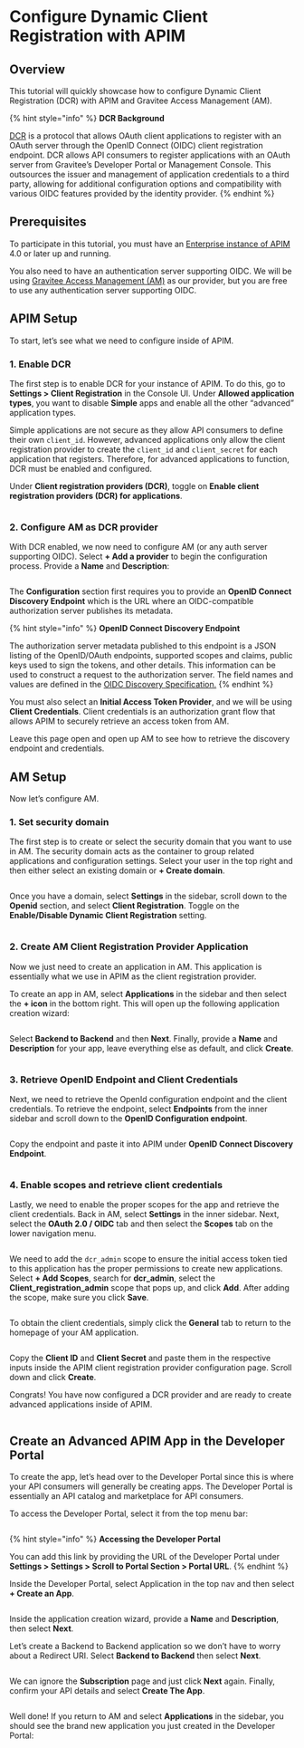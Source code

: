 # Configure Dynamic Client Registration with APIM

## Overview

This tutorial will quickly showcase how to configure Dynamic Client Registration (DCR) with APIM and Gravitee Access Management (AM).

{% hint style="info" %}
**DCR Background**

[DCR](https://www.rfc-editor.org/rfc/rfc7591) is a protocol that allows OAuth client applications to register with an OAuth server through the OpenID Connect (OIDC) client registration endpoint. DCR allows API consumers to register applications with an OAuth server from Gravitee’s Developer Portal or Management Console. This outsources the issuer and management of application credentials to a third party, allowing for additional configuration options and compatibility with various OIDC features provided by the identity provider.
{% endhint %}

## Prerequisites <a href="#prerequisites-3" id="prerequisites-3"></a>

To participate in this tutorial, you must have an [Enterprise instance of APIM](../../overview/gravitee-apim-enterprise-edition/) 4.0 or later up and running.

You also need to have an authentication server supporting OIDC. We will be using [Gravitee Access Management (AM)](https://documentation.gravitee.io/am/overview/readme) as our provider, but you are free to use any authentication server supporting OIDC.

## APIM Setup <a href="#apim-setup-4" id="apim-setup-4"></a>

To start, let’s see what we need to configure inside of APIM.

### 1. Enable DCR <a href="#enable-dcr-5" id="enable-dcr-5"></a>

The first step is to enable DCR for your instance of APIM. To do this, go to **Settings > Client Registration** in the Console UI. Under **Allowed application types**, you want to disable **Simple** apps and enable all the other “advanced” application types.

Simple applications are not secure as they allow API consumers to define their own `client_id`. However, advanced applications only allow the client registration provider to create the `client_id` and `client_secret` for each application that registers. Therefore, for advanced applications to function, DCR must be enabled and configured.

Under **Client registration providers (DCR)**, toggle on **Enable client registration providers (DCR) for applications**.

<figure><img src="https://europe1.discourse-cdn.com/business20/uploads/graviteeforum/optimized/2X/8/8e9c9308bb960fbfa3dce7a309fc73f0df3dc09d_2_690x306.jpeg" alt=""><figcaption></figcaption></figure>

### 2. Configure AM as DCR provider <a href="#configure-am-as-dcr-provider-6" id="configure-am-as-dcr-provider-6"></a>

With DCR enabled, we now need to configure AM (or any auth server supporting OIDC). Select **+ Add a provider** to begin the configuration process. Provide a **Name** and **Description**:

<figure><img src="https://europe1.discourse-cdn.com/business20/uploads/graviteeforum/optimized/2X/9/9275223d34498e4df0c356ef021efe3ae4517acf_2_690x306.png" alt=""><figcaption></figcaption></figure>

The **Configuration** section first requires you to provide an **OpenID Connect Discovery Endpoint** which is the URL where an OIDC-compatible authorization server publishes its metadata.

{% hint style="info" %}
**OpenID Connect Discovery Endpoint**

The authorization server metadata published to this endpoint is a JSON listing of the OpenID/OAuth endpoints, supported scopes and claims, public keys used to sign the tokens, and other details. This information can be used to construct a request to the authorization server. The field names and values are defined in the [OIDC Discovery Specification.](https://openid.net/specs/openid-connect-discovery-1\_0.html)
{% endhint %}

You must also select an **Initial Access Token Provider**, and we will be using **Client Credentials**. Client credentials is an authorization grant flow that allows APIM to securely retrieve an access token from AM.

Leave this page open and open up AM to see how to retrieve the discovery endpoint and credentials.

## AM Setup <a href="#am-setup-7" id="am-setup-7"></a>

Now let’s configure AM.

### 1. Set security domain

The first step is to create or select the security domain that you want to use in AM. The security domain acts as the container to group related applications and configuration settings. Select your user in the top right and then either select an existing domain or **+ Create domain**.

<figure><img src="https://europe1.discourse-cdn.com/business20/uploads/graviteeforum/optimized/2X/2/26f019dc2e5ce8fb9b4793d4327c2b9f31938aa8_2_690x306.png" alt=""><figcaption></figcaption></figure>

Once you have a domain, select **Settings** in the sidebar, scroll down to the **Openid** section, and select **Client Registration**. Toggle on the **Enable/Disable Dynamic Client Registration** setting.

<figure><img src="https://europe1.discourse-cdn.com/business20/uploads/graviteeforum/optimized/2X/c/cfbcadaaedfcc4f3092852e61169da700347273c_2_690x306.jpeg" alt=""><figcaption></figcaption></figure>

### 2. Create AM Client Registration Provider Application <a href="#create-am-client-registration-provider-application-8" id="create-am-client-registration-provider-application-8"></a>

Now we just need to create an application in AM. This application is essentially what we use in APIM as the client registration provider.

To create an app in AM, select **Applications** in the sidebar and then select the **+ icon** in the bottom right. This will open up the following application creation wizard:

<figure><img src="https://europe1.discourse-cdn.com/business20/uploads/graviteeforum/optimized/2X/8/809f00103a6440bcddd38cf3aa68d454ab118d6b_2_690x306.png" alt=""><figcaption></figcaption></figure>

Select **Backend to Backend** and then **Next**. Finally, provide a **Name** and **Description** for your app, leave everything else as default, and click **Create**.

<figure><img src="https://europe1.discourse-cdn.com/business20/uploads/graviteeforum/optimized/2X/c/cafddff667b92f7cf22788bda182ae75c6db6778_2_690x306.png" alt=""><figcaption></figcaption></figure>

### 3. Retrieve OpenID Endpoint and Client Credentials <a href="#retrieve-openid-endpoint-and-client-credentials-9" id="retrieve-openid-endpoint-and-client-credentials-9"></a>

Next, we need to retrieve the OpenId configuration endpoint and the client credentials. To retrieve the endpoint, select **Endpoints** from the inner sidebar and scroll down to the **OpenID Configuration endpoint**.

<figure><img src="https://europe1.discourse-cdn.com/business20/uploads/graviteeforum/optimized/2X/4/4fb1f68630527c5b134a2a01dda4cf3753b99947_2_690x306.png" alt=""><figcaption></figcaption></figure>

Copy the endpoint and paste it into APIM under **OpenID Connect Discovery Endpoint**.

<figure><img src="https://europe1.discourse-cdn.com/business20/uploads/graviteeforum/optimized/2X/2/2055d089651a167ad8e85878173277e320c75e86_2_690x306.png" alt=""><figcaption></figcaption></figure>

### 4. Enable scopes and retrieve client credentials

Lastly, we need to enable the proper scopes for the app and retrieve the client credentials. Back in AM, select **Settings** in the inner sidebar. Next, select the **OAuth 2.0 / OIDC** tab and then select the **Scopes** tab on the lower navigation menu.

<figure><img src="https://europe1.discourse-cdn.com/business20/uploads/graviteeforum/optimized/2X/e/e86f01817c9e2ccad4f3a5bf3ecddeb61485f6d2_2_690x306.png" alt=""><figcaption></figcaption></figure>

We need to add the `dcr_admin` scope to ensure the initial access token tied to this application has the proper permissions to create new applications. Select **+ Add Scopes**, search for **dcr\_admin**, select the **Client\_registration\_admin** scope that pops up, and click **Add**. After adding the scope, make sure you click **Save**.

<figure><img src="https://europe1.discourse-cdn.com/business20/uploads/graviteeforum/optimized/2X/4/4abf16fa75652187d15ab86c19ac1754acfb3d7c_2_690x306.png" alt=""><figcaption></figcaption></figure>

To obtain the client credentials, simply click the **General** tab to return to the homepage of your AM application.

<figure><img src="https://europe1.discourse-cdn.com/business20/uploads/graviteeforum/optimized/2X/6/6cba9d90aba570f4ccc3ba969c98f87805962f0e_2_690x306.png" alt=""><figcaption></figcaption></figure>

Copy the **Client ID** and **Client Secret** and paste them in the respective inputs inside the APIM client registration provider configuration page. Scroll down and click **Create**.

Congrats! You have now configured a DCR provider and are ready to create advanced applications inside of APIM.

<figure><img src="https://europe1.discourse-cdn.com/business20/uploads/graviteeforum/optimized/2X/b/bbf6fdd0c58fe7f42a521fefc129961a12508cd7_2_690x306.png" alt=""><figcaption></figcaption></figure>

## Create an Advanced APIM App in the Developer Portal <a href="#create-an-advanced-apim-app-in-the-developer-portal-10" id="create-an-advanced-apim-app-in-the-developer-portal-10"></a>

To create the app, let’s head over to the Developer Portal since this is where your API consumers will generally be creating apps. The Developer Portal is essentially an API catalog and marketplace for API consumers.

To access the Developer Portal, select it from the top menu bar:

<figure><img src="https://europe1.discourse-cdn.com/business20/uploads/graviteeforum/optimized/2X/e/ec9fb552b70041e735990627f2e471419038cdc5_2_690x306.png" alt=""><figcaption></figcaption></figure>

{% hint style="info" %}
**Accessing the Developer Portal**

You can add this link by providing the URL of the Developer Portal under **Settings > Settings > Scroll to Portal Section > Portal URL**.
{% endhint %}

Inside the Developer Portal, select Application in the top nav and then select **+ Create an App**.

<figure><img src="https://europe1.discourse-cdn.com/business20/uploads/graviteeforum/optimized/2X/a/aafc30f576dd0750da2f900b0a9db4b0630a7ddb_2_690x306.png" alt=""><figcaption></figcaption></figure>

Inside the application creation wizard, provide a **Name** and **Description**, then select **Next**.

Let’s create a Backend to Backend application so we don’t have to worry about a Redirect URI. Select **Backend to Backend** then select **Next**.

<figure><img src="https://europe1.discourse-cdn.com/business20/uploads/graviteeforum/optimized/2X/5/5e4b49cc5985931bcd1820891c179050e1faf1b0_2_690x306.png" alt=""><figcaption></figcaption></figure>

We can ignore the **Subscription** page and just click **Next** again. Finally, confirm your API details and select **Create The App**.

<figure><img src="https://europe1.discourse-cdn.com/business20/uploads/graviteeforum/optimized/2X/4/4cb08f4fe974d471a3533bfa74266cfb4f39f641_2_690x306.png" alt=""><figcaption></figcaption></figure>

Well done! If you return to AM and select **Applications** in the sidebar, you should see the brand new application you just created in the Developer Portal:

<figure><img src="../../.gitbook/assets/image (60).png" alt=""><figcaption></figcaption></figure>
